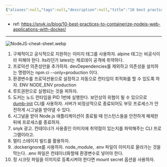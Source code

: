 ```yaml
---
{"aliases":null,"tags":null,"description":null,"title":"10 best practices to containerize Node.js web application with Docker","created":"2024-10-27T18:46:19","updated":"2024-10-27T18:46:54","dg-publish":true,"permalink":"/docs/10 best practices to containerize Node.js web application with Docker/","dgPassFrontmatter":true}
---
```


- ref: <https://snyk.io/blog/10-best-practices-to-containerize-nodejs-web-applications-with-docker/>

---

![NodeJS-cheat-sheet.webp](/img/user/docs/assets/NodeJS-cheat-sheet.webp)

1. 구체적이고 공식적으로 지원하는 이미지 태그를 사용하자. alpine 태그는 비공식이라 피해야 한다. lts라던가 latest는 제로데이 공격에 취약하다.
2. 프로덕션 의존성만을 추가하자. devDependencies를 제외하고 의존성을 설치하는 명령어는 npm ci --only=production 이다.
3. 환경변수를 프로덕션용으로 설정하고 자동으로 런타임이 최적화를 할 수 있도록 하자. ENV NODE_ENV production
4. 루트권한으로 실행되는 것을 피하자.
5. 도커는 노드 런타임을 PID 1번에 실행한다. 보안상의 위협이 될 수 있으므로 [dumb-init](https://github.com/Yelp/dumb-init) CLI를 사용하자. 서버가 비정상적으로 종료되어도 부모 프로세스가 안전하게 시그널을 받아낼 수 있다.
6. 시그널을 받아 Node.js 애플리케이션이 종료될 때 인스턴스들을 안전하게 해제한 뒤에 프로세스를 종료하자.
7. snyk 광고. 컨테이너가 사용중인 이미지에 취약점이 있는지를 파악해주는 CLI 프로그램이라고.
8. 멀티 스테이지 빌드를 활용하자.
9. .dockerignore를 사용하자. node_module, .env 파일이 이미지로 올라가는 것을 막는다. .env 파일은 컨테이너화할때 환경변수로 넣어야 한다.
10. 정 시크릿 파일을 이미지로 등록시켜야 한다면 mount secret 옵션을 사용하자.
